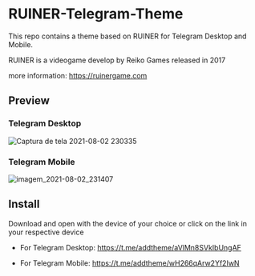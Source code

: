 # RUINER-Telegram-Theme

This repo contains a theme based on RUINER for Telegram Desktop and Mobile.

RUINER is a videogame develop by Reiko Games released in 2017 

more information: https://ruinergame.com

## Preview
### Telegram Desktop
![Captura de tela 2021-08-02 230335](https://user-images.githubusercontent.com/15617091/127946598-dcb22fb4-659d-446c-8224-8d378d4a33d6.png)

### Telegram Mobile
![imagem_2021-08-02_231407](https://user-images.githubusercontent.com/15617091/127946877-4ed32ae6-463a-4c06-a1d7-2432a0c8d447.png)



## Install
Download and open with the device of your choice or click on the link in your respective device

* For Telegram Desktop:
https://t.me/addtheme/aVlMn8SVkIbUngAF

* For Telegram Mobile:
https://t.me/addtheme/wH266qArw2Yf2IwN
